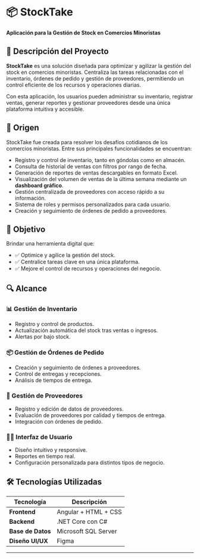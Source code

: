 # 📦 StockTake

**Aplicación para la Gestión de Stock en Comercios Minoristas**

## 📝 Descripción del Proyecto

**StockTake** es una solución diseñada para optimizar y agilizar la gestión del stock en comercios minoristas. Centraliza las tareas relacionadas con el inventario, órdenes de pedido y gestión de proveedores, permitiendo un control eficiente de los recursos y operaciones diarias.

Con esta aplicación, los usuarios pueden administrar su inventario, registrar ventas, generar reportes y gestionar proveedores desde una única plataforma intuitiva y accesible.

## 🌱 Origen

StockTake fue creada para resolver los desafíos cotidianos de los comercios minoristas. Entre sus principales funcionalidades se encuentran:

- Registro y control de inventario, tanto en góndolas como en almacén.
- Consulta de historial de ventas con filtros por rango de fecha.
- Generación de reportes de ventas descargables en formato Excel.
- Visualización del volumen de ventas de la última semana mediante un **dashboard gráfico**.
- Gestión centralizada de proveedores con acceso rápido a su información.
- Sistema de roles y permisos personalizados para cada usuario.
- Creación y seguimiento de órdenes de pedido a proveedores.

## 🎯 Objetivo

Brindar una herramienta digital que:

- ✅ Optimice y agilice la gestión del stock.
- ✅ Centralice tareas clave en una única plataforma.
- ✅ Mejore el control de recursos y operaciones del negocio.

## 🔍 Alcance

### 📊 Gestión de Inventario

- Registro y control de productos.
- Actualización automática del stock tras ventas o ingresos.
- Alertas por bajo stock.

### 📦 Gestión de Órdenes de Pedido

- Creación y seguimiento de órdenes a proveedores.
- Control de entregas y recepciones.
- Análisis de tiempos de entrega.

### 🧾 Gestión de Proveedores

- Registro y edición de datos de proveedores.
- Evaluación de proveedores por calidad y tiempos de entrega.
- Integración con órdenes de pedido.

### 🧑‍💻 Interfaz de Usuario

- Diseño intuitivo y responsive.
- Reportes en tiempo real.
- Configuración personalizada para distintos tipos de negocio.

## 🛠️ Tecnologías Utilizadas

| Tecnología | Descripción |
|------------|-------------|
| **Frontend** | Angular + HTML + CSS |
| **Backend**  | .NET Core con C# |
| **Base de Datos** | Microsoft SQL Server |
| **Diseño UI/UX** | Figma |

---
